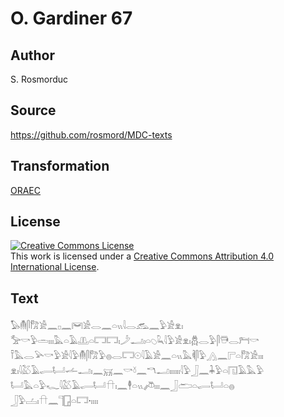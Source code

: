 # O. Gardiner 67

## Author

S. Rosmorduc

## Source

https://github.com/rosmord/MDC-texts

## Transformation

[ORAEC](https://oraec.github.io/)

## License

<a rel="license" href="http://creativecommons.org/licenses/by/4.0/"><img alt="Creative Commons License" style="border-width:0" src="https://i.creativecommons.org/l/by/4.0/88x31.png" /></a><br />This work is licensed under a <a rel="license" href="http://creativecommons.org/licenses/by/4.0/">Creative Commons Attribution 4.0 International License</a>.

## Text

𓅃𓄟𓋴𓀗𓀀𓈖𓊪𓈖𓋞𓀀𓂋𓈖𓏏𓏭𓇋𓂋𓃹𓈖𓅱𓀀𓁷𓏤<br>
𓅡𓎡𓅱𓏛𓏤𓏤𓏤𓅓𓏏𓄿𓊚𓏏𓉐𓉐𓏤𓌳𓂝𓏤𓏏𓆇𓆗𓇋𓅱𓀀𓁷𓏤𓆣𓂋𓅱𓋴𓇥𓂋𓁀𓎡<br>
𓍋𓅓𓂋𓅪𓎡𓅱𓀀𓇋𓅱𓄟𓋴𓀗𓅱𓐍𓂋𓉐𓇳𓇋𓄿𓀀𓈖𓏏𓏭𓅓𓌞𓋴𓅱𓂻𓈖𓊋𓏏𓀗𓀀𓏤𓏤𓏤<br>
𓁷𓏤𓇋𓅷𓄿𓂷𓂡𓌡𓂝𓏤𓈖𓄚𓈖𓎡𓍱𓈖𓎔𓂝𓏤𓏤𓏤𓏤𓏤𓏤𓇋𓅱𓃀𓈖𓇓𓅱𓏏𓉔𓄿𓅓𓅱<br>
𓂡𓅓𓏏𓅱𓆑𓇋𓅷𓄿𓂷𓂡𓎅𓏤𓈖𓇣𓏏𓏭𓌾𓏤𓏤𓏤𓈖𓃀𓂧𓏏𓂷𓂡𓏏𓐍<br>
𓃀𓅱𓐟𓏤𓎅𓈖𓊹𓉗𓏏𓉐·𓏤𓏤𓏤𓏤<br>

